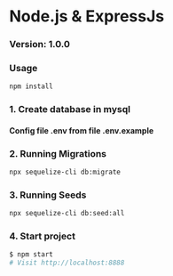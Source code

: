 # Node.js & ExpressJs

### Version: 1.0.0

### Usage

```sh
npm install
```

### 1. Create database in mysql

#### Config file .env from file .env.example

### 2. Running Migrations

```sh
npx sequelize-cli db:migrate
```

### 3. Running Seeds

```sh
npx sequelize-cli db:seed:all
```

### 4. Start project

```sh
$ npm start
# Visit http://localhost:8888
```
